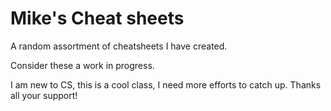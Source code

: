 # Mike's Cheat sheets

A random assortment of cheatsheets I have created.

Consider these a work in progress.

I am new to CS, this is a cool class, I need more efforts to catch up. Thanks all your support!
